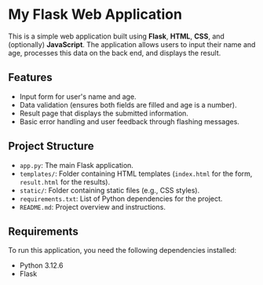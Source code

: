 # My Flask Web Application

This is a simple web application built using **Flask**, **HTML**, **CSS**, and (optionally) **JavaScript**. The application allows users to input their name and age, processes this data on the back end, and displays the result.

## Features
- Input form for user's name and age.
- Data validation (ensures both fields are filled and age is a number).
- Result page that displays the submitted information.
- Basic error handling and user feedback through flashing messages.

## Project Structure
- `app.py`: The main Flask application.
- `templates/`: Folder containing HTML templates (`index.html` for the form, `result.html` for the results).
- `static/`: Folder containing static files (e.g., CSS styles).
- `requirements.txt`: List of Python dependencies for the project.
- `README.md`: Project overview and instructions.

## Requirements
To run this application, you need the following dependencies installed:
- Python 3.12.6
- Flask
